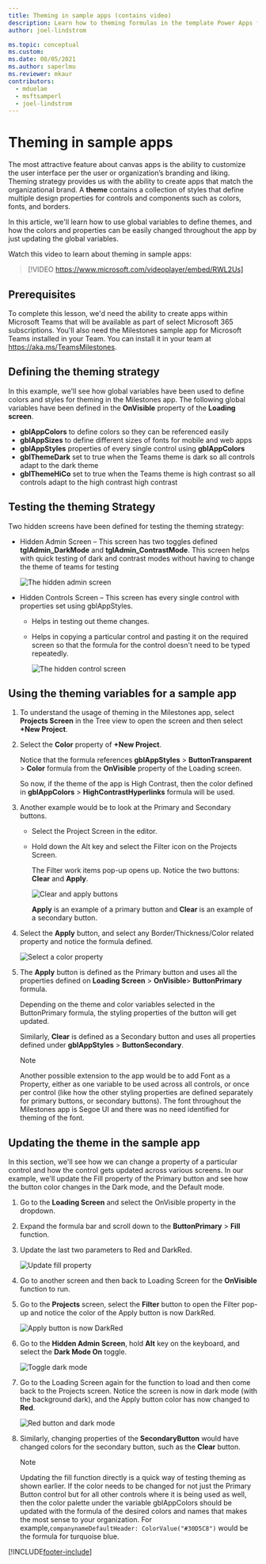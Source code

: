 ```yaml
---
title: Theming in sample apps (contains video)
description: Learn how to theming formulas in the template Power Apps for Microsoft Teams.
author: joel-lindstrom

ms.topic: conceptual
ms.custom: 
ms.date: 08/05/2021
ms.author: saperlmu
ms.reviewer: mkaur
contributors:
  - mduelae
  - msftsamperl
  - joel-lindstrom
---
```


# Theming in sample apps

The most attractive feature about canvas apps is the ability to customize the user interface per the user or organization’s branding and liking. Theming strategy provides us with the ability to create apps that match the organizational brand. A **theme** contains a collection of styles that define multiple design properties for controls and components such as colors, fonts, and borders.

In this article, we'll learn how to use global variables to define themes, and how the colors and properties can be easily changed throughout the app by just updating the global variables.

Watch this video to learn about theming in sample apps:
> [!VIDEO https://www.microsoft.com/videoplayer/embed/RWL2Us]

## Prerequisites

To complete this lesson, we'd need the ability to create apps within Microsoft Teams that will be available as part of select Microsoft 365 subscriptions. You'll also need the Milestones sample app for Microsoft Teams installed in your Team. You can install it in your team at <https://aka.ms/TeamsMilestones>.

## Defining the theming strategy

In this example, we'll see how global variables have been used to define colors and styles for theming in the Milestones app. The following global variables have been defined in the **OnVisible** property of the **Loading screen**.

- **gblAppColors** to define colors so they can be referenced easily
- **gblAppSizes** to define different sizes of fonts for mobile and web apps
- **gblAppStyles** properties of every single control using **gblAppColors**
- **gblThemeDark** set to true when the Teams theme is dark so all controls adapt to the dark theme
- **gblThemeHiCo** set to true when the Teams theme is high contrast so all controls adapt to the high contrast high contrast

## Testing the theming Strategy

Two hidden screens have been defined for testing the theming strategy:

- Hidden Admin Screen – This screen has two toggles defined  **tglAdmin_DarkMode** and **tglAdmin_ContrastMode**. This screen helps with quick testing of dark and contrast modes without having to  change the theme of teams for testing

    ![The hidden admin screen](media/sample-app-theming/hidden-admin-screen.png "The hidden admin screen")

- Hidden Controls Screen – This screen has every single control with properties set using gblAppStyles.

    - Helps in testing out theme changes.
    - Helps in copying a particular control and pasting it on the required screen so that the formula for the control doesn't need to be typed repeatedly.
    
      ![The hidden control screen](media/sample-app-theming/hidden-control-screen.png "The hidden control screen")

## Using the theming variables for a sample app

1. To understand the usage of theming in the Milestones app, select  **Projects Screen** in the Tree view to open the screen and then select **+New Project**.

1. Select the **Color** property of **+New Project**.

    Notice that the formula references **gblAppStyles** > **ButtonTransparent** > **Color** formula from the **OnVisible** property of the Loading screen.

    So now, if the theme of the app is High Contrast, then the color defined in **gblAppColors** > **HighContrastHyperlinks** formula will be used.

1. Another example would be to look at the Primary and Secondary buttons.

    - Select the Project Screen in the editor.

    - Hold down the Alt key and select the Filter icon on the Projects Screen.

        The Filter work items pop-up opens up. Notice the two buttons: **Clear** and **Apply**.

      ![Clear and apply buttons](media/sample-app-theming/clear-apply.png "Clear and apply buttons")

      **Apply** is an example of a primary button and **Clear** is an example of a secondary button.

1. Select the **Apply** button, and select any Border/Thickness/Color related property and notice the formula defined.

    ![Select a color property](media/sample-app-theming/color-property.png "Select a color property")

1. The **Apply** button is defined as the Primary button and uses all the properties defined on **Loading Screen** > **OnVisible**> **ButtonPrimary** formula.

    Depending on the theme and color variables selected in the ButtonPrimary formula, the styling properties of the button will get updated.

    Similarly, **Clear** is defined as a Secondary button and uses all properties defined under **gblAppStyles** > **ButtonSecondary**.

    > [!NOTE]
    > Another possible extension to the app would be to add Font as a Property, either as one variable to be used across all controls, or once per control (like how the other styling properties are defined separately for primary buttons, or secondary buttons). The font throughout the Milestones app is Segoe UI and there was no need identified for theming of the font.

## Updating the theme in the sample app

In this section, we'll see how we can change a property of a particular control and how the control gets updated across various screens. In our example, we'll update the Fill property of the Primary button and see how the button color changes in the Dark mode, and the Default mode.

1. Go to the **Loading Screen** and select the OnVisible property in the dropdown.

1. Expand the formula bar and scroll down to the **ButtonPrimary** > **Fill** function.

1. Update the last two parameters to Red and DarkRed.

   ![Update fill property](media/sample-app-theming/red-green.png "Update fill property")

1. Go to another screen and then back to Loading Screen for the **OnVisible** function to run.

1. Go to the **Projects** screen, select the **Filter** button to open the Filter pop-up and notice the color of the Apply button is now DarkRed.

   ![Apply button is now DarkRed](media/sample-app-theming/dark-red.png "Apply button is now DarkRed")

1. Go to the **Hidden Admin Screen**, hold **Alt** key on the keyboard, and select the **Dark Mode On** toggle.

   ![Toggle dark mode](media/sample-app-theming/dark-mode-toggle.png "Toggle dark mode")

1. Go to the Loading Screen again for the function to load and then come back to the Projects screen. Notice the screen is now in dark mode (with the  background dark), and the Apply button color has now changed to **Red**.

   ![Red button and dark mode](media/sample-app-theming/dark-mode.png "Red button and dark mode")

1. Similarly, changing properties of the **SecondaryButton** would have changed colors for the secondary button, such as the **Clear** button.

    > [!NOTE]
    > Updating the fill function directly is a quick way of testing theming as shown earlier. If the color needs to be changed for not just the Primary Button control but for all other controls where it is being used as well, then the color palette under the variable gblAppColors should be updated with the formula of the desired colors and names that makes the most sense to your organization. For example,`companynameDefaultHeader: ColorValue("#30D5C8")` would be the formula for turquoise blue.


[!INCLUDE[footer-include](../includes/footer-banner.md)]